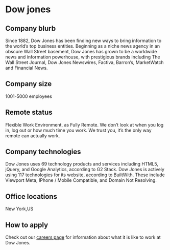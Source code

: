 # Dow jones

## Company blurb
Since 1882, Dow Jones has been finding new ways to bring information to the world’s top business entities. Beginning as a niche news agency in an obscure Wall Street basement, Dow Jones has grown to be a worldwide news and information powerhouse, with prestigious brands including The Wall Street Journal, Dow Jones Newswires, Factiva, Barron’s, MarketWatch and Financial News.

## Company size 
1001-5000 employees

## Remote status
Flexible Work Environment, as Fully Remote.
We don’t look at when you log in, log out or how much time you work. We trust you, it’s the only way remote can actually work.

## Company technologies
Dow Jones uses 69 technology products and services including HTML5, jQuery, and Google Analytics, according to G2 Stack.
Dow Jones is actively using 117 technologies for its website, according to BuiltWith. These include Viewport Meta, IPhone / Mobile Compatible, and Domain Not Resolving.

## Office locations
New York,US

## How to apply
Check out our [careers page](https://dowjones.jobs/) for information about what it is like to work at Dow Jones.
